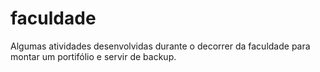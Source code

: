 # faculdade

Algumas atividades desenvolvidas durante o decorrer da faculdade para montar um portifólio e servir de backup.

